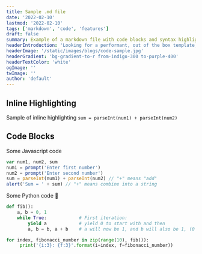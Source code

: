 ```yaml
---
title: Sample .md file
date: '2022-02-10'
lastmod: '2022-02-10'
tags: ['markdown', 'code', 'features']
draft: false
summary: Example of a markdown file with code blocks and syntax highlighting
headerIntroduction: 'Looking for a performant, out of the box template, with all the best in web technology to support your blogging needs? Here is what we learned about it.'
headerImage: '/static/images/blogs/code-sample.jpg'
headerGradient: 'bg-gradient-to-r from-indigo-300 to-purple-400' 
headerTextColor: 'white'
ogImage: '' 
twImage: ''
author: 'default'
---
```


## Inline Highlighting

Sample of inline highlighting `sum = parseInt(num1) + parseInt(num2)`

## Code Blocks

Some Javascript code

```javascript
var num1, num2, sum
num1 = prompt('Enter first number')
num2 = prompt('Enter second number')
sum = parseInt(num1) + parseInt(num2) // "+" means "add"
alert('Sum = ' + sum) // "+" means combine into a string
```

Some Python code 🐍

```python
def fib():
    a, b = 0, 1
    while True:            # First iteration:
        yield a            # yield 0 to start with and then
        a, b = b, a + b    # a will now be 1, and b will also be 1, (0 + 1)

for index, fibonacci_number in zip(range(10), fib()):
     print('{i:3}: {f:3}'.format(i=index, f=fibonacci_number))
```
